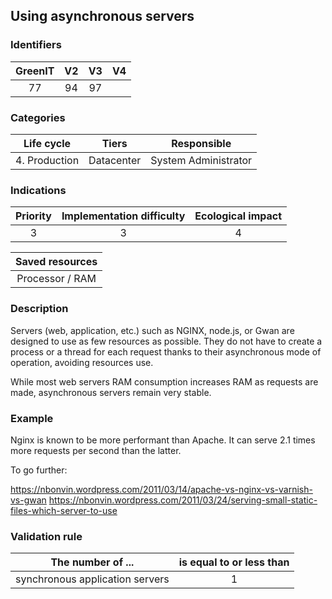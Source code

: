 ## Using asynchronous servers

### Identifiers

| GreenIT | V2  | V3  |  V4  |
|:-------:|:---:|:---:|:----:|
|   77    | 94  | 97  |      |

### Categories

|  Life cycle   |   Tiers    |     Responsible      |
|:-------------:|:----------:|:--------------------:|
| 4. Production | Datacenter | System Administrator |

### Indications

| Priority | Implementation difficulty | Ecological impact |
|:--------:|:-------------------------:|:-----------------:|
|    3     |             3             |         4         |

|                      Saved resources                      |
|:---------------------------------------------------------:|
|                      Processor / RAM                      |

### Description

Servers (web, application, etc.) such as NGINX, node.js, or Gwan are designed to use as few resources as possible. They do not have to create a process or a thread for each request thanks to their asynchronous mode of operation, avoiding resources use.

While most web servers RAM consumption increases RAM as requests are made, asynchronous servers remain very stable.

### Example

Nginx is known to be more performant than Apache. It can serve 2.1 times more requests per second than the latter.

To go further:

https://nbonvin.wordpress.com/2011/03/14/apache-vs-nginx-vs-varnish-vs-gwan
https://nbonvin.wordpress.com/2011/03/24/serving-small-static-files-which-server-to-use


### Validation rule

| The number of ...               | is equal to or less than |  
|---------------------------------|:------------------------:|
| synchronous application servers |            1             |
